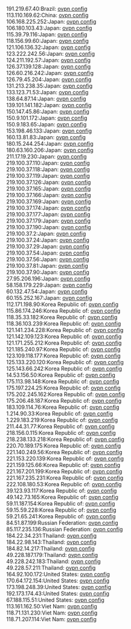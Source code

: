 191.219.67.40:Brazil: [ovpn config](vpn/191_219_67_40.ovpn)  
113.110.169.62:China: [ovpn config](vpn/113_110_169_62.ovpn)  
106.168.225.252:Japan: [ovpn config](vpn/106_168_225_252.ovpn)  
106.180.103.43:Japan: [ovpn config](vpn/106_180_103_43.ovpn)  
115.39.79.116:Japan: [ovpn config](vpn/115_39_79_116.ovpn)  
118.156.99.60:Japan: [ovpn config](vpn/118_156_99_60.ovpn)  
121.106.136.32:Japan: [ovpn config](vpn/121_106_136_32.ovpn)  
123.222.242.56:Japan: [ovpn config](vpn/123_222_242_56.ovpn)  
124.211.192.57:Japan: [ovpn config](vpn/124_211_192_57.ovpn)  
126.37.139.128:Japan: [ovpn config](vpn/126_37_139_128.ovpn)  
126.60.216.242:Japan: [ovpn config](vpn/126_60_216_242.ovpn)  
126.79.45.204:Japan: [ovpn config](vpn/126_79_45_204.ovpn)  
131.213.238.35:Japan: [ovpn config](vpn/131_213_238_35.ovpn)  
133.123.71.53:Japan: [ovpn config](vpn/133_123_71_53.ovpn)  
138.64.87.14:Japan: [ovpn config](vpn/138_64_87_14.ovpn)  
139.101.141.182:Japan: [ovpn config](vpn/139_101_141_182.ovpn)  
150.147.45.86:Japan: [ovpn config](vpn/150_147_45_86.ovpn)  
150.9.101.172:Japan: [ovpn config](vpn/150_9_101_172.ovpn)  
150.9.183.65:Japan: [ovpn config](vpn/150_9_183_65.ovpn)  
153.198.46.133:Japan: [ovpn config](vpn/153_198_46_133.ovpn)  
160.13.81.83:Japan: [ovpn config](vpn/160_13_81_83.ovpn)  
180.15.244.254:Japan: [ovpn config](vpn/180_15_244_254.ovpn)  
180.63.160.206:Japan: [ovpn config](vpn/180_63_160_206.ovpn)  
211.17.19.230:Japan: [ovpn config](vpn/211_17_19_230.ovpn)  
219.100.37.110:Japan: [ovpn config](vpn/219_100_37_110.ovpn)  
219.100.37.118:Japan: [ovpn config](vpn/219_100_37_118.ovpn)  
219.100.37.119:Japan: [ovpn config](vpn/219_100_37_119.ovpn)  
219.100.37.126:Japan: [ovpn config](vpn/219_100_37_126.ovpn)  
219.100.37.165:Japan: [ovpn config](vpn/219_100_37_165.ovpn)  
219.100.37.166:Japan: [ovpn config](vpn/219_100_37_166.ovpn)  
219.100.37.169:Japan: [ovpn config](vpn/219_100_37_169.ovpn)  
219.100.37.174:Japan: [ovpn config](vpn/219_100_37_174.ovpn)  
219.100.37.177:Japan: [ovpn config](vpn/219_100_37_177.ovpn)  
219.100.37.179:Japan: [ovpn config](vpn/219_100_37_179.ovpn)  
219.100.37.190:Japan: [ovpn config](vpn/219_100_37_190.ovpn)  
219.100.37.2:Japan: [ovpn config](vpn/219_100_37_2.ovpn)  
219.100.37.24:Japan: [ovpn config](vpn/219_100_37_24.ovpn)  
219.100.37.29:Japan: [ovpn config](vpn/219_100_37_29.ovpn)  
219.100.37.54:Japan: [ovpn config](vpn/219_100_37_54.ovpn)  
219.100.37.56:Japan: [ovpn config](vpn/219_100_37_56.ovpn)  
219.100.37.81:Japan: [ovpn config](vpn/219_100_37_81.ovpn)  
219.100.37.90:Japan: [ovpn config](vpn/219_100_37_90.ovpn)  
27.95.206.196:Japan: [ovpn config](vpn/27_95_206_196.ovpn)  
58.158.179.229:Japan: [ovpn config](vpn/58_158_179_229.ovpn)  
60.132.47.54:Japan: [ovpn config](vpn/60_132_47_54.ovpn)  
60.155.252.167:Japan: [ovpn config](vpn/60_155_252_167.ovpn)  
112.171.198.90:Korea Republic of: [ovpn config](vpn/112_171_198_90.ovpn)  
115.86.174.246:Korea Republic of: [ovpn config](vpn/115_86_174_246.ovpn)  
118.35.33.182:Korea Republic of: [ovpn config](vpn/118_35_33_182.ovpn)  
118.36.103.239:Korea Republic of: [ovpn config](vpn/118_36_103_239.ovpn)  
121.141.234.228:Korea Republic of: [ovpn config](vpn/121_141_234_228.ovpn)  
121.142.109.123:Korea Republic of: [ovpn config](vpn/121_142_109_123.ovpn)  
121.171.255.212:Korea Republic of: [ovpn config](vpn/121_171_255_212.ovpn)  
121.185.240.97:Korea Republic of: [ovpn config](vpn/121_185_240_97.ovpn)  
123.109.118.177:Korea Republic of: [ovpn config](vpn/123_109_118_177.ovpn)  
125.133.220.120:Korea Republic of: [ovpn config](vpn/125_133_220_120.ovpn)  
125.143.66.242:Korea Republic of: [ovpn config](vpn/125_143_66_242.ovpn)  
14.53.156.50:Korea Republic of: [ovpn config](vpn/14_53_156_50.ovpn)  
175.113.98.148:Korea Republic of: [ovpn config](vpn/175_113_98_148.ovpn)  
175.197.224.25:Korea Republic of: [ovpn config](vpn/175_197_224_25.ovpn)  
175.202.245.162:Korea Republic of: [ovpn config](vpn/175_202_245_162.ovpn)  
175.206.48.187:Korea Republic of: [ovpn config](vpn/175_206_48_187.ovpn)  
183.109.114.76:Korea Republic of: [ovpn config](vpn/183_109_114_76.ovpn)  
1.214.90.33:Korea Republic of: [ovpn config](vpn/1_214_90_33.ovpn)  
1.229.183.219:Korea Republic of: [ovpn config](vpn/1_229_183_219.ovpn)  
211.44.31.77:Korea Republic of: [ovpn config](vpn/211_44_31_77.ovpn)  
218.156.0.115:Korea Republic of: [ovpn config](vpn/218_156_0_115.ovpn)  
218.238.133.218:Korea Republic of: [ovpn config](vpn/218_238_133_218.ovpn)  
220.70.189.175:Korea Republic of: [ovpn config](vpn/220_70_189_175.ovpn)  
221.140.249.56:Korea Republic of: [ovpn config](vpn/221_140_249_56.ovpn)  
221.153.220.139:Korea Republic of: [ovpn config](vpn/221_153_220_139.ovpn)  
221.159.125.66:Korea Republic of: [ovpn config](vpn/221_159_125_66.ovpn)  
221.167.201.199:Korea Republic of: [ovpn config](vpn/221_167_201_199.ovpn)  
221.167.235.231:Korea Republic of: [ovpn config](vpn/221_167_235_231.ovpn)  
222.108.180.53:Korea Republic of: [ovpn config](vpn/222_108_180_53.ovpn)  
39.123.93.117:Korea Republic of: [ovpn config](vpn/39_123_93_117.ovpn)  
49.142.73.165:Korea Republic of: [ovpn config](vpn/49_142_73_165.ovpn)  
59.11.187.154:Korea Republic of: [ovpn config](vpn/59_11_187_154.ovpn)  
59.15.59.228:Korea Republic of: [ovpn config](vpn/59_15_59_228.ovpn)  
59.21.65.241:Korea Republic of: [ovpn config](vpn/59_21_65_241.ovpn)  
84.51.87.199:Russian Federation: [ovpn config](vpn/84_51_87_199.ovpn)  
85.117.235.136:Russian Federation: [ovpn config](vpn/85_117_235_136.ovpn)  
184.22.34.231:Thailand: [ovpn config](vpn/184_22_34_231.ovpn)  
184.22.98.143:Thailand: [ovpn config](vpn/184_22_98_143.ovpn)  
184.82.14.217:Thailand: [ovpn config](vpn/184_82_14_217.ovpn)  
49.228.187.179:Thailand: [ovpn config](vpn/49_228_187_179.ovpn)  
49.228.242.183:Thailand: [ovpn config](vpn/49_228_242_183.ovpn)  
49.228.57.211:Thailand: [ovpn config](vpn/49_228_57_211.ovpn)  
164.92.100.172:United States: [ovpn config](vpn/164_92_100_172.ovpn)  
170.64.172.154:United States: [ovpn config](vpn/170_64_172_154.ovpn)  
173.198.248.39:United States: [ovpn config](vpn/173_198_248_39.ovpn)  
192.173.174.43:United States: [ovpn config](vpn/192_173_174_43.ovpn)  
67.188.115.51:United States: [ovpn config](vpn/67_188_115_51.ovpn)  
113.161.162.50:Viet Nam: [ovpn config](vpn/113_161_162_50.ovpn)  
118.71.131.230:Viet Nam: [ovpn config](vpn/118_71_131_230.ovpn)  
118.71.207.114:Viet Nam: [ovpn config](vpn/118_71_207_114.ovpn)  
